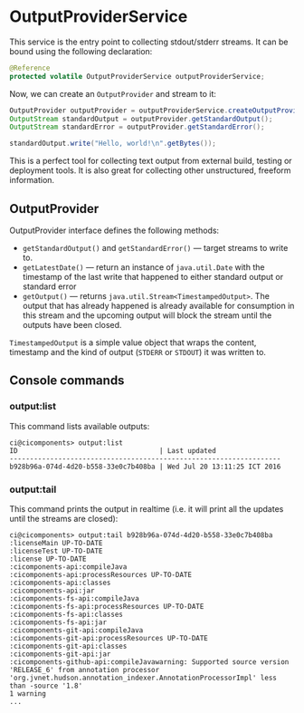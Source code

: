 # OutputProviderService

This service is the entry point to collecting stdout/stderr streams. It can be bound using the following declaration:

```java
@Reference
protected volatile OutputProviderService outputProviderService;
```

Now, we can create an `OutputProvider` and stream to it:

```java
OutputProvider outputProvider = outputProviderService.createOutputProvider();
OutputStream standardOutput = outputProvider.getStandardOutput();
OutputStream standardError = outputProvider.getStandardError();

standardOutput.write("Hello, world!\n".getBytes());
```

This is a perfect tool for collecting text output from external build, testing or deployment tools. It is also great for collecting other unstructured, freeform information.

## OutputProvider

OutputProvider interface defines the following methods:

* `getStandardOutput()` and `getStandardError()` — target streams to write to.
* `getLatestDate()` — return an instance of `java.util.Date` with the timestamp of the last write that happened to either standard output or standard error
* `getOutput()` — returns `java.util.Stream<TimestampedOutput>`. The output that has already happened is already available for consumption in this stream and the upcoming output will block the stream until the outputs have been closed.

`TimestampedOutput` is a simple value object that wraps the content, timestamp and the kind of output (`STDERR` or `STDOUT`) it was written to.

## Console commands

### output:list

This command lists available outputs:

```
ci@cicomponents> output:list
ID                                   | Last updated
-------------------------------------------------------------------
b928b96a-074d-4d20-b558-33e0c7b408ba | Wed Jul 20 13:11:25 ICT 2016
```

### output:tail

This command prints the output in realtime (i.e. it will print all the updates until the streams are closed):

```
ci@cicomponents> output:tail b928b96a-074d-4d20-b558-33e0c7b408ba
:licenseMain UP-TO-DATE
:licenseTest UP-TO-DATE
:license UP-TO-DATE
:cicomponents-api:compileJava
:cicomponents-api:processResources UP-TO-DATE
:cicomponents-api:classes
:cicomponents-api:jar
:cicomponents-fs-api:compileJava
:cicomponents-fs-api:processResources UP-TO-DATE
:cicomponents-fs-api:classes
:cicomponents-fs-api:jar
:cicomponents-git-api:compileJava
:cicomponents-git-api:processResources UP-TO-DATE
:cicomponents-git-api:classes
:cicomponents-git-api:jar
:cicomponents-github-api:compileJavawarning: Supported source version 'RELEASE_6' from annotation processor 'org.jvnet.hudson.annotation_indexer.AnnotationProcessorImpl' less than -source '1.8'
1 warning
...
```
